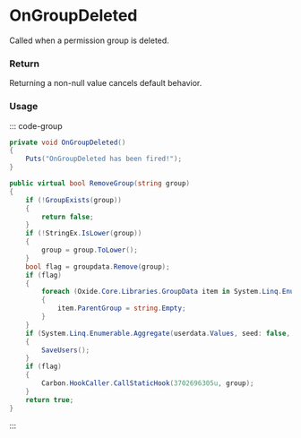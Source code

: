 # OnGroupDeleted
<Badge type="info" text="Permissions"/><Badge type="danger" text="Carbon Compatible"/><Badge type="warning" text="Oxide Compatible"/>
Called when a permission group is deleted.

### Return
Returning a non-null value cancels default behavior.

### Usage
::: code-group
```csharp [Example]
private void OnGroupDeleted()
{
	Puts("OnGroupDeleted has been fired!");
}
```
```csharp [Source — Carbon.Common @ Oxide.Core.Libraries.Permission]
public virtual bool RemoveGroup(string group)
{
	if (!GroupExists(group))
	{
		return false;
	}
	if (!StringEx.IsLower(group))
	{
		group = group.ToLower();
	}
	bool flag = groupdata.Remove(group);
	if (flag)
	{
		foreach (Oxide.Core.Libraries.GroupData item in System.Linq.Enumerable.Where(groupdata.Values, (Oxide.Core.Libraries.GroupData groupData) => groupData.ParentGroup == group))
		{
			item.ParentGroup = string.Empty;
		}
	}
	if (System.Linq.Enumerable.Aggregate(userdata.Values, seed: false, (bool current, Oxide.Core.Libraries.UserData userData) => current | userData.Groups.Remove(group)))
	{
		SaveUsers();
	}
	if (flag)
	{
		Carbon.HookCaller.CallStaticHook(3702696305u, group);
	}
	return true;
}

```
:::
